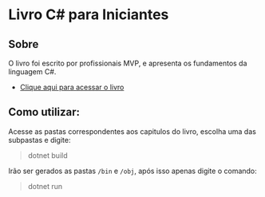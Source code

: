 # Livro C# para Iniciantes


## Sobre 
O livro foi escrito por profissionais MVP, e apresenta os fundamentos da linguagem C#.
- [Clique aqui para acessar o livro](https://livrocsharp.com.br/wp-content/uploads/dae-uploads/CSharpIniciantes.pdf)

## Como utilizar:
Acesse as pastas correspondentes aos capitulos do livro, escolha uma das subpastas e digite:

> dotnet build

Irão ser gerados as pastas `/bin` e `/obj`, após isso apenas digite o comando:

> dotnet run
